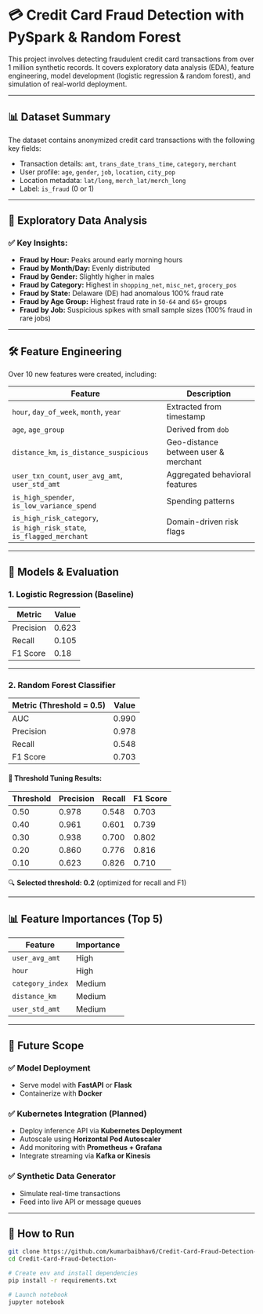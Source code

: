 # 💳 Credit Card Fraud Detection with PySpark & Random Forest

This project involves detecting fraudulent credit card transactions from over 1 million synthetic records. It covers exploratory data analysis (EDA), feature engineering, model development (logistic regression & random forest), and simulation of real-world deployment.

---

## 📊 Dataset Summary

The dataset contains anonymized credit card transactions with the following key fields:

- Transaction details: `amt`, `trans_date_trans_time`, `category`, `merchant`
- User profile: `age`, `gender`, `job`, `location`, `city_pop`
- Location metadata: `lat/long`, `merch_lat/merch_long`
- Label: `is_fraud` (0 or 1)

---

## 🧪 Exploratory Data Analysis

### ✅ Key Insights:
- **Fraud by Hour:** Peaks around early morning hours
- **Fraud by Month/Day:** Evenly distributed
- **Fraud by Gender:** Slightly higher in males
- **Fraud by Category:** Highest in `shopping_net`, `misc_net`, `grocery_pos`
- **Fraud by State:** Delaware (DE) had anomalous 100% fraud rate
- **Fraud by Age Group:** Highest fraud rate in `50-64` and `65+` groups
- **Fraud by Job:** Suspicious spikes with small sample sizes (100% fraud in rare jobs)

---

## 🛠️ Feature Engineering

Over 10 new features were created, including:

| Feature | Description |
|--------|-------------|
| `hour`, `day_of_week`, `month`, `year` | Extracted from timestamp |
| `age`, `age_group` | Derived from `dob` |
| `distance_km`, `is_distance_suspicious` | Geo-distance between user & merchant |
| `user_txn_count`, `user_avg_amt`, `user_std_amt` | Aggregated behavioral features |
| `is_high_spender`, `is_low_variance_spend` | Spending patterns |
| `is_high_risk_category`, `is_high_risk_state`, `is_flagged_merchant` | Domain-driven risk flags |

---

## 🧠 Models & Evaluation

### 1. **Logistic Regression (Baseline)**

| Metric | Value |
|--------|-------|
| Precision | 0.623 |
| Recall | 0.105 |
| F1 Score | 0.18 |

---

### 2. **Random Forest Classifier**

| Metric (Threshold = 0.5) | Value |
|--------------------------|-------|
| AUC | 0.990 |
| Precision | 0.978 |
| Recall | 0.548 |
| F1 Score | 0.703 |

#### 🔁 Threshold Tuning Results:

| Threshold | Precision | Recall | F1 Score |
|-----------|-----------|--------|----------|
| 0.50 | 0.978 | 0.548 | 0.703 |
| 0.40 | 0.961 | 0.601 | 0.739 |
| 0.30 | 0.938 | 0.700 | 0.802 |
| 0.20 | 0.860 | 0.776 | 0.816 |
| 0.10 | 0.623 | 0.826 | 0.710 |

🔍 **Selected threshold: 0.2** (optimized for recall and F1)

---

## 📊 Feature Importances (Top 5)

| Feature | Importance |
|---------|------------|
| `user_avg_amt` | High |
| `hour` | High |
| `category_index` | Medium |
| `distance_km` | Medium |
| `user_std_amt` | Medium |

---

## 🚀 Future Scope

### ✅ Model Deployment

- Serve model with **FastAPI** or **Flask**
- Containerize with **Docker**

### ✅ Kubernetes Integration (Planned)

- Deploy inference API via **Kubernetes Deployment**
- Autoscale using **Horizontal Pod Autoscaler**
- Add monitoring with **Prometheus + Grafana**
- Integrate streaming via **Kafka or Kinesis**

### ✅ Synthetic Data Generator

- Simulate real-time transactions
- Feed into live API or message queues

---

## 📂 How to Run

```bash
git clone https://github.com/kumarbaibhav6/Credit-Card-Fraud-Detection-.git
cd Credit-Card-Fraud-Detection-

# Create env and install dependencies
pip install -r requirements.txt

# Launch notebook
jupyter notebook
